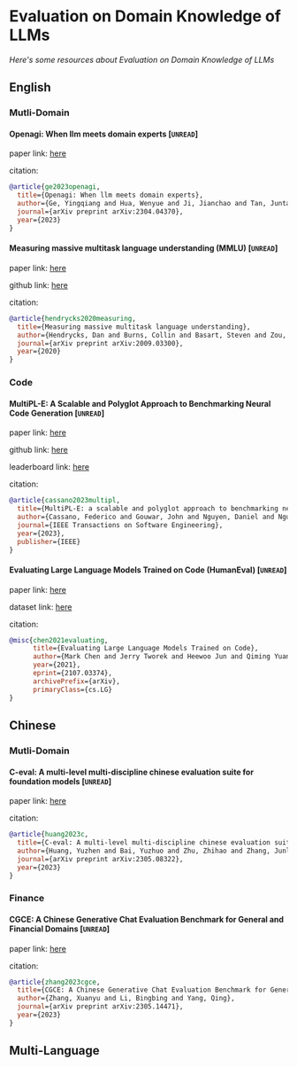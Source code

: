 # Evaluation on Domain Knowledge of LLMs
*Here's some resources about Evaluation on Domain Knowledge of LLMs*


## English

### Mutli-Domain

#### Openagi: When llm meets domain experts [`UNREAD`]

paper link: [here](https://arxiv.org/pdf/2304.04370.pdf)

citation: 
```bibtex
@article{ge2023openagi,
  title={Openagi: When llm meets domain experts},
  author={Ge, Yingqiang and Hua, Wenyue and Ji, Jianchao and Tan, Juntao and Xu, Shuyuan and Zhang, Yongfeng},
  journal={arXiv preprint arXiv:2304.04370},
  year={2023}
}
```


#### Measuring massive multitask language understanding (MMLU) [`UNREAD`]

paper link: [here](https://arxiv.org/pdf/2009.03300)

github link: [here](https://github.com/hendrycks/test)

citation: 
```bibtex
@article{hendrycks2020measuring,
  title={Measuring massive multitask language understanding},
  author={Hendrycks, Dan and Burns, Collin and Basart, Steven and Zou, Andy and Mazeika, Mantas and Song, Dawn and Steinhardt, Jacob},
  journal={arXiv preprint arXiv:2009.03300},
  year={2020}
}
```

### Code

#### MultiPL-E: A Scalable and Polyglot Approach to Benchmarking Neural Code Generation [`UNREAD`]

paper link: [here](https://ieeexplore.ieee.org/iel7/32/4359463/10103177.pdf)

github link: [here](https://github.com/nuprl/MultiPL-E)

leaderboard link: [here](https://huggingface.co/spaces/bigcode/bigcode-models-leaderboard)
    
citation: 
```bibtex
@article{cassano2023multipl,
  title={MultiPL-E: a scalable and polyglot approach to benchmarking neural code generation},
  author={Cassano, Federico and Gouwar, John and Nguyen, Daniel and Nguyen, Sydney and Phipps-Costin, Luna and Pinckney, Donald and Yee, Ming-Ho and Zi, Yangtian and Anderson, Carolyn Jane and Feldman, Molly Q and others},
  journal={IEEE Transactions on Software Engineering},
  year={2023},
  publisher={IEEE}
}
```


#### Evaluating Large Language Models Trained on Code (HumanEval) [`UNREAD`]

paper link: [here](https://arxiv.org/pdf/2107.03374.pdf)

dataset link: [here](https://huggingface.co/datasets/openai_humaneval)

citation: 
```bibtex
@misc{chen2021evaluating,
      title={Evaluating Large Language Models Trained on Code}, 
      author={Mark Chen and Jerry Tworek and Heewoo Jun and Qiming Yuan and Henrique Ponde de Oliveira Pinto and Jared Kaplan and Harri Edwards and Yuri Burda and Nicholas Joseph and Greg Brockman and Alex Ray and Raul Puri and Gretchen Krueger and Michael Petrov and Heidy Khlaaf and Girish Sastry and Pamela Mishkin and Brooke Chan and Scott Gray and Nick Ryder and Mikhail Pavlov and Alethea Power and Lukasz Kaiser and Mohammad Bavarian and Clemens Winter and Philippe Tillet and Felipe Petroski Such and Dave Cummings and Matthias Plappert and Fotios Chantzis and Elizabeth Barnes and Ariel Herbert-Voss and William Hebgen Guss and Alex Nichol and Alex Paino and Nikolas Tezak and Jie Tang and Igor Babuschkin and Suchir Balaji and Shantanu Jain and William Saunders and Christopher Hesse and Andrew N. Carr and Jan Leike and Josh Achiam and Vedant Misra and Evan Morikawa and Alec Radford and Matthew Knight and Miles Brundage and Mira Murati and Katie Mayer and Peter Welinder and Bob McGrew and Dario Amodei and Sam McCandlish and Ilya Sutskever and Wojciech Zaremba},
      year={2021},
      eprint={2107.03374},
      archivePrefix={arXiv},
      primaryClass={cs.LG}
}
```


## Chinese


### Mutli-Domain


#### C-eval: A multi-level multi-discipline chinese evaluation suite for foundation models [`UNREAD`]

paper link: [here](https://arxiv.org/pdf/2305.08322)

citation: 
```bibtex
@article{huang2023c,
  title={C-eval: A multi-level multi-discipline chinese evaluation suite for foundation models},
  author={Huang, Yuzhen and Bai, Yuzhuo and Zhu, Zhihao and Zhang, Junlei and Zhang, Jinghan and Su, Tangjun and Liu, Junteng and Lv, Chuancheng and Zhang, Yikai and Lei, Jiayi and others},
  journal={arXiv preprint arXiv:2305.08322},
  year={2023}
}
```
    


### Finance

#### CGCE: A Chinese Generative Chat Evaluation Benchmark for General and Financial Domains [`UNREAD`]

paper link: [here](https://arxiv.org/pdf/2305.14471)

citation: 
```bibtex
@article{zhang2023cgce,
  title={CGCE: A Chinese Generative Chat Evaluation Benchmark for General and Financial Domains},
  author={Zhang, Xuanyu and Li, Bingbing and Yang, Qing},
  journal={arXiv preprint arXiv:2305.14471},
  year={2023}
}
```


## Multi-Language


